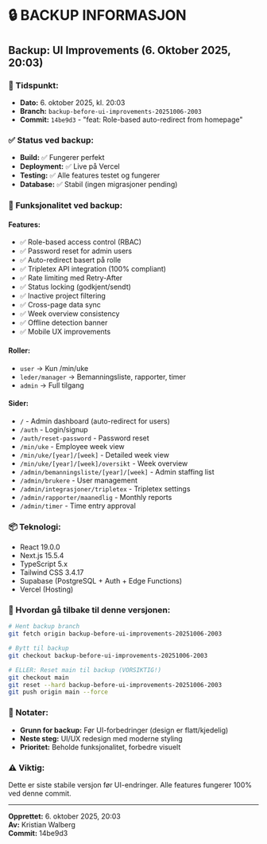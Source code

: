 # 🔒 BACKUP INFORMASJON

## Backup: UI Improvements (6. Oktober 2025, 20:03)

### 📅 Tidspunkt:
- **Dato:** 6. oktober 2025, kl. 20:03
- **Branch:** `backup-before-ui-improvements-20251006-2003`
- **Commit:** `14be9d3` - "feat: Role-based auto-redirect from homepage"

### ✅ Status ved backup:
- **Build:** ✅ Fungerer perfekt
- **Deployment:** ✅ Live på Vercel
- **Testing:** ✅ Alle features testet og fungerer
- **Database:** ✅ Stabil (ingen migrasjoner pending)

### 🎯 Funksjonalitet ved backup:

#### Features:
- ✅ Role-based access control (RBAC)
- ✅ Password reset for admin users
- ✅ Auto-redirect basert på rolle
- ✅ Tripletex API integration (100% compliant)
- ✅ Rate limiting med Retry-After
- ✅ Status locking (godkjent/sendt)
- ✅ Inactive project filtering
- ✅ Cross-page data sync
- ✅ Week overview consistency
- ✅ Offline detection banner
- ✅ Mobile UX improvements

#### Roller:
- `user` → Kun /min/uke
- `leder/manager` → Bemanningsliste, rapporter, timer
- `admin` → Full tilgang

#### Sider:
- `/` - Admin dashboard (auto-redirect for users)
- `/auth` - Login/signup
- `/auth/reset-password` - Password reset
- `/min/uke` - Employee week view
- `/min/uke/[year]/[week]` - Detailed week view
- `/min/uke/[year]/[week]/oversikt` - Week overview
- `/admin/bemanningsliste/[year]/[week]` - Admin staffing list
- `/admin/brukere` - User management
- `/admin/integrasjoner/tripletex` - Tripletex settings
- `/admin/rapporter/maanedlig` - Monthly reports
- `/admin/timer` - Time entry approval

### 📦 Teknologi:
- React 19.0.0
- Next.js 15.5.4
- TypeScript 5.x
- Tailwind CSS 3.4.17
- Supabase (PostgreSQL + Auth + Edge Functions)
- Vercel (Hosting)

### 🔄 Hvordan gå tilbake til denne versjonen:

```bash
# Hent backup branch
git fetch origin backup-before-ui-improvements-20251006-2003

# Bytt til backup
git checkout backup-before-ui-improvements-20251006-2003

# ELLER: Reset main til backup (VORSIKTIG!)
git checkout main
git reset --hard backup-before-ui-improvements-20251006-2003
git push origin main --force
```

### 📝 Notater:
- **Grunn for backup:** Før UI-forbedringer (design er flatt/kjedelig)
- **Neste steg:** UI/UX redesign med moderne styling
- **Prioritet:** Beholde funksjonalitet, forbedre visuelt

### ⚠️ Viktig:
Dette er siste stabile versjon før UI-endringer.
Alle features fungerer 100% ved denne commit.

---

**Opprettet:** 6. oktober 2025, 20:03  
**Av:** Kristian Walberg  
**Commit:** 14be9d3

